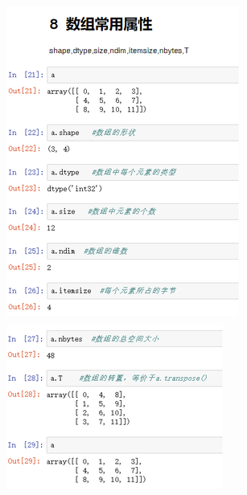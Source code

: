 ![2020-10-03_153208](6-数组的属性.assets/2020-10-03_153208.png) 

![2020-10-03_153221](6-数组的属性.assets/2020-10-03_153221.png) 

